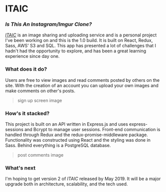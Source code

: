 # ITAIC

### _Is This An Instagram/Imgur Clone?_

[_ITAIC_](https://itaic.co) is an image sharing and uploading service and is a personal project I've been working on and this is the 1.0 build. It is built on React, Redux, Sass, AWS' S3 and SQL. This app has presented a lot of challenges that I hadn't had the opportunity to explore, and has been a great learning experience since day one.

### What does it do?

Users are free to view images and read comments posted by others on the site. With the creation of an account you can upload your own images and make comments on other's posts.

> sign up screen image

### How's it stacked?

This project is built on an API written in Express.js and uses express-sessions and Bcrypt to manage user sessions. Front-end communication is handled through Redux and the redux-promise-middleware package. Functionality was constructed using React and the styling was done in Sass. Behind everything is a PostgreSQL database.

> post comments image

### What's next

I'm hoping to get version 2 of _ITAIC_ released by May 2019. It will be a major upgrade both in architecture, scalability, and the tech used.
